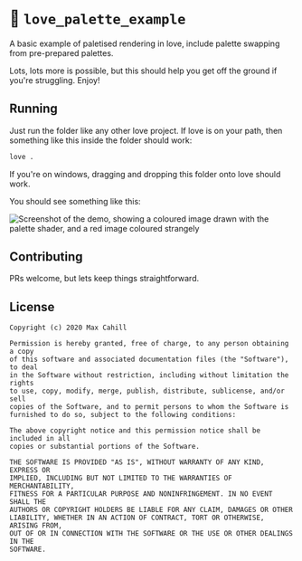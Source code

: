 # 🎨 `love_palette_example`

A basic example of paletised rendering in love, include palette swapping from pre-prepared palettes.

Lots, lots more is possible, but this should help you get off the ground if you're struggling. Enjoy!

## Running

Just run the folder like any other love project. If love is on your path, then something like this inside the folder should work:

```sh
love .
```

If you're on windows, dragging and dropping this folder onto love should work.

You should see something like this:

![Screenshot of the demo, showing a coloured image drawn with the palette shader, and a red image coloured strangely](https://user-images.githubusercontent.com/24538638/89523298-f9873a00-d825-11ea-934d-d31c4e382bc0.png)

## Contributing

PRs welcome, but lets keep things straightforward.

## License

```
Copyright (c) 2020 Max Cahill

Permission is hereby granted, free of charge, to any person obtaining a copy
of this software and associated documentation files (the "Software"), to deal
in the Software without restriction, including without limitation the rights
to use, copy, modify, merge, publish, distribute, sublicense, and/or sell
copies of the Software, and to permit persons to whom the Software is
furnished to do so, subject to the following conditions:

The above copyright notice and this permission notice shall be included in all
copies or substantial portions of the Software.

THE SOFTWARE IS PROVIDED "AS IS", WITHOUT WARRANTY OF ANY KIND, EXPRESS OR
IMPLIED, INCLUDING BUT NOT LIMITED TO THE WARRANTIES OF MERCHANTABILITY,
FITNESS FOR A PARTICULAR PURPOSE AND NONINFRINGEMENT. IN NO EVENT SHALL THE
AUTHORS OR COPYRIGHT HOLDERS BE LIABLE FOR ANY CLAIM, DAMAGES OR OTHER
LIABILITY, WHETHER IN AN ACTION OF CONTRACT, TORT OR OTHERWISE, ARISING FROM,
OUT OF OR IN CONNECTION WITH THE SOFTWARE OR THE USE OR OTHER DEALINGS IN THE
SOFTWARE.
```
